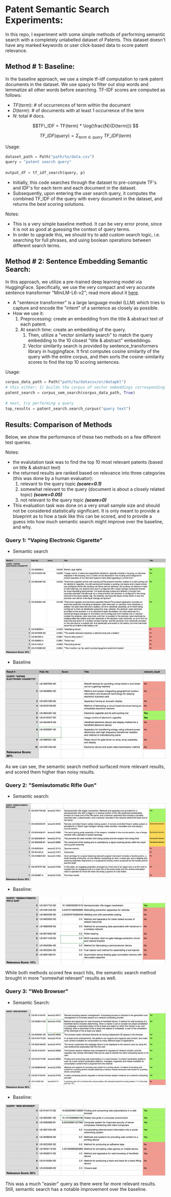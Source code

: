 # Patent Semantic Search Experiments:

In this repo, I experiment with some simple methods of performing semantic search with a completely unlabelled dataset of Patents. This dataset doesn't have any marked keywords or user click-based data to score patent relevance.



## Method # 1: Baseline:

In the baseline approach, we use a simple tf-idf computation to rank patent documents in the dataset. We use spacy to filter out stop words and lemmatize all other words before searching. TF-IDF scores are computed as follows:

* $TF(term)$: # of occurrences of term within the document
* $D(term)$: # of documents with at least 1 occurrence of the term 
* $N$: total # docs.

$$TF\_IDF = TF(term) * \log(\frac{N}{D(term)}) $$

$$ TF\_IDF(query) = \Sigma_{term \in query}\ TF\_IDF(term)$$



Usage:

```python
dataset_path = Path("path/to/data.csv")
query = "patent search query"

output_df = tf_idf_search(query, p)
```



* Initially, this code searches through the dataset to pre-compute TF's and IDF's for each term and each document in the dataset.
* Subsequently, upon entering the user search query, it computes the combined TF_IDF of the query with every document in the dataset, and returns the best scoring solutions.



Notes:

* This is a very simple baseline method. It can be very error prone, since it is not as good at guessing the context of query terms.
* In order to upgrade this, we should try to add custom search logic, i.e. searching for full phrases, and using boolean operations between different search terms.



## Method # 2: Sentence Embedding Semantic Search:

In this approach, we utilize a pre-trained deep learning model via HuggingFace. Specifically, we use the very compact and very accurate sentence transformer "MiniLM-L6-v2"; read more about it [here](https://huggingface.co/sentence-transformers/all-MiniLM-L6-v2).

* A "sentence transformer" is a large language model (LLM) which tries to capture and encode the "intent" of a sentence as closely as possible.
* How we use it: 
  1. Preprocessing: create an embedding from the title & abstract text of each patent. 
  2. At search time: create an embedding of the query. 
     1. Then, utilize a "vector similarity search" to match the query embedding to the 10 closest "title & abstract" embeddings.
     2. Vector similarity search is provided by sentence_transformers library in huggingface. It first computes cosine similarity of the query with the entire corpus, and then sorts the cosine-similarity scores to find the top 10 scoring sentences.

Usage:

```python
corpus_data_path = Path("path/to/datacsv/or/datapkl")
# this either: 1) builds the corpus of vector embeddings corresponding to the search corpus (.csv), or 2) loads a pickled corpus of embeddings (.pkl)
patent_search = corpus_sem_search(corpus_data_path, True)

# next, try performing a query
top_results = patent_search.search_corpus("query text")
```







## Results: Comparison of Methods

Below, we show the performance of these two methods on a few different test queries. 

Notes:

* the evalutation task was to find the top 10 most relevant patents (based on title & abstract text) 
* the returned results are ranked based on relevance into three categories (this was done by a human evaluator):
  1. relevant to the query topic ***(score=0.1)***
  2. somewhat relevant to the query (document is about a closely related topic) ***(score=0.05)***
  3. not relevant to the query topic ***(score=0)***
* This evaluation task was done on a very small sample size and should not be considered statistically significant. It is only meant to provide a blueprint as to how a task like this can be scored, and to provide a guess into how much semantic search might improve over the baseline, and why.



### Query 1: "Vaping Electronic Cigarette"

* Semantic search

![image](vaping_ss1.png)

* Baseline

![image](vaping_baseline.png)

As we can see, the semantic search method surfaced more relevant results, and scored them higher than noisy results.



### Query 2: "Semiautomatic Rifle Gun"

* Semantic search:

![image](semiautomatic_rifle_ss1.png)

* Baseline:

![image](semiautomatic_rifle_baseline.png)

While both methods scored few exact hits, the semantic search method brought in more "somewhat relevant" results as well.



### Query 3: "Web Browser"

* Semantic Search:

![image](web_browser_ss1.png)

* Baseline:

![image](web_browser_baseline.png)

This was a much "easier" query as there were far more relevant results. Still, semantic search has a notable improvement over the baseline.
